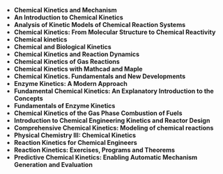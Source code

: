 <ul>
<li><b><a target="_blank" href="https://github.com/manjunath5496/Chemical-Kinetics-Books/blob/master/kl(1).pdf" style="text-decoration:none;">Chemical Kinetics and Mechanism</a></b></li>
                                <li><b><a target="_blank" href="https://github.com/manjunath5496/Chemical-Kinetics-Books/blob/master/kl(2).pdf" style="text-decoration:none;">An Introduction to Chemical Kinetics</a></b></li>
                                <li><b><a target="_blank" href="https://github.com/manjunath5496/Chemical-Kinetics-Books/blob/master/kl(3).pdf" style="text-decoration:none;">Analysis of Kinetic Models of Chemical Reaction Systems</a></b></li>
 <li><b><a target="_blank" href="https://github.com/manjunath5496/Chemical-Kinetics-Books/blob/master/kl(4).pdf" style="text-decoration:none;">Chemical Kinetics: From Molecular Structure to Chemical Reactivity </a></b></li>                              
<li><b><a target="_blank" href="https://github.com/manjunath5496/Chemical-Kinetics-Books/blob/master/kl(5).pdf" style="text-decoration:none;">Chemical kinetics</a></b></li>
<li><b><a target="_blank" href="https://github.com/manjunath5496/Chemical-Kinetics-Books/blob/master/kl(6).pdf" style="text-decoration:none;">Chemical and Biological Kinetics </a></b></li>
                                <li><b><a target="_blank" href="https://github.com/manjunath5496/Chemical-Kinetics-Books/blob/master/kl(7).pdf" style="text-decoration:none;">Chemical Kinetics and Reaction Dynamics</a></b></li>
  
<li><b><a target="_blank" href="https://github.com/manjunath5496/Chemical-Kinetics-Books/blob/master/kl(8).pdf" style="text-decoration:none;">Chemical Kinetics of Gas Reactions</a></b></li>
                                <li><b><a target="_blank" href="https://github.com/manjunath5496/Chemical-Kinetics-Books/blob/master/kl(9).pdf" style="text-decoration:none;">Chemical Kinetics with Mathcad and Maple</a></b></li>
                                <li><b><a target="_blank" href="https://github.com/manjunath5496/Chemical-Kinetics-Books/blob/master/kl(10).rar" style="text-decoration:none;">Chemical Kinetics. Fundamentals and New Developments</a></b></li>
 <li><b><a target="_blank" href="https://github.com/manjunath5496/Chemical-Kinetics-Books/blob/master/kl(11).pdf" style="text-decoration:none;">Enzyme Kinetics: A Modern Approach  </a></b></li>                              
<li><b><a target="_blank" href="https://github.com/manjunath5496/Chemical-Kinetics-Books/blob/master/kl(12).pdf" style="text-decoration:none;">Fundamental Chemical Kinetics: An Explanatory Introduction to the Concepts</a></b></li>
<li><b><a target="_blank" href="https://github.com/manjunath5496/Chemical-Kinetics-Books/blob/master/kl(13).pdf" style="text-decoration:none;">Fundamentals of Enzyme Kinetics</a></b></li>
                                <li><b><a target="_blank" href="https://github.com/manjunath5496/Chemical-Kinetics-Books/blob/master/kl(14).pdf" style="text-decoration:none;">Chemical Kinetics of the Gas Phase Combustion of Fuels</a></b></li>  
  
<li><b><a target="_blank" href="https://github.com/manjunath5496/Chemical-Kinetics-Books/blob/master/kl(15).pdf" style="text-decoration:none;">Introduction to Chemical Engineering Kinetics and Reactor Design</a></b></li>

<li><b><a target="_blank" href="https://github.com/manjunath5496/Chemical-Kinetics-Books/blob/master/kl(16).pdf" style="text-decoration:none;">Comprehensive Chemical Kinetics: Modeling of chemical reactions</a></b></li>
                                <li><b><a target="_blank" href="https://github.com/manjunath5496/Chemical-Kinetics-Books/blob/master/kl(17).pdf" style="text-decoration:none;">Physical Chemistry III: Chemical Kinetics </a></b></li>
 <li><b><a target="_blank" href="https://github.com/manjunath5496/Chemical-Kinetics-Books/blob/master/kl(18).pdf" style="text-decoration:none;">Reaction Kinetics for Chemical Engineers </a></b></li>                              
<li><b><a target="_blank" href="https://github.com/manjunath5496/Chemical-Kinetics-Books/blob/master/kl(19).pdf" style="text-decoration:none;">Reaction Kinetics: Exercises, Programs and Theorems </a></b></li>
<li><b><a target="_blank" href="https://github.com/manjunath5496/Chemical-Kinetics-Books/blob/master/kl(20).pdf" style="text-decoration:none;">Predictive Chemical Kinetics: Enabling Automatic Mechanism Generation and Evaluation</a></b></li>
                             
  </ul>
